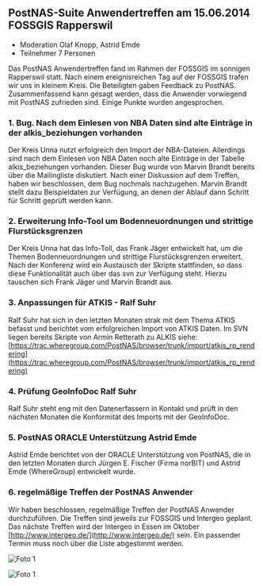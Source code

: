 ## PostNAS-Suite Anwendertreffen am 15.06.2014 FOSSGIS Rapperswil


 - Moderation Olaf Knopp, Astrid Emde
 - Teilnehmer 7 Personen

Das PostNAS Anwendertreffen fand im Rahmen der FOSSGIS im sonnigen Rapperswil statt. Nach einem ereignisreichen Tag auf der FOSSGIS trafen wir uns in kleinem Kreis. Die Beteiligten gaben Feedback zu PostNAS. Zusammenfassend kann gesagt werden, dass die Anwender vorwiegend mit PostNAS zufrieden sind. Einige Punkte wurden angesprochen.



### 1. Bug. Nach dem Einlesen von NBA Daten sind alte Einträge in der alkis_beziehungen vorhanden 

Der Kreis Unna nutzt erfolgreich den Import der NBA-Dateien. Allerdings sind nach dem Einlesen von NBA Daten noch alte Einträge in der Tabelle alkis_beziehungen vorhanden. Dieser Bug wurde von Marvin Brandt bereits über die Mailingliste diskutiert. Nach einer Diskussion auf dem Treffen, haben wir beschlossen, dem Bug nochmals nachzugehen. Marvin Brandt stellt dazu Beispieldaten zur Verfügung, an denen der Ablauf dann Schritt für Schritt geprüft werden kann.



### 2. Erweiterung Info-Tool um Bodenneuordnungen und strittige Flurstücksgrenzen 

Der Kreis Unna hat das Info-Toll, das Frank Jäger entwickelt hat, um die Themen Bodenneuordnungen und strittige Flurstücksgrenzen erweitert. Nach der Konferenz wird ein Austausch der Skripte stattfinden, so dass diese Funktionalität auch über das svn zur Verfügung steht. Hierzu tauschen sich Frank Jäger und Marvin Brandt aus.



### 3. Anpassungen für ATKIS - Ralf Suhr

Ralf Suhr hat sich in den letzten Monaten strak mit dem Thema ATKIS befasst und berichtet vom erfolgreichen Import von ATKIS Daten.
Im SVN liegen bereits Skripte von Armin Retterath zu ALKIS siehe: [https://trac.wheregroup.com/PostNAS/browser/trunk/import/atkis_rp_rendering](https://trac.wheregroup.com/PostNAS/browser/trunk/import/atkis_rp_rendering)



### 4. Prüfung GeoInfoDoc Ralf Suhr 

Ralf Suhr steht eng mit den Datenerfassern in Kontakt und prüft in den nächsten Monaten die Konformität des Imports  mit der GeoInfoDoc.



### 5. PostNAS ORACLE Unterstützung Astrid Emde

Astrid Emde berichtet von der ORACLE Unterstützung von PostNAS, die in den letzten Monaten durch Jürgen E. Fischer (Firma norBIT) und Astrid Emde (WhereGroup) entwickelt wurde.


### 6. regelmäßige Treffen der PostNAS Anwender 
Wir haben beschlossen, regelmäßige Treffen der PostNAS Anwender durchzuführen. Die Treffen sind jeweils zur FOSSGIS und Intergeo geplant. Das nächste Treffen wird der Intergeo in Essen im Oktober [http://www.intergeo.de/](http://www.intergeo.de/) sein. Ein passender Termin muss noch über die Liste abgestimmt werden.

![Foto 1](http://24.media.tumblr.com/83f7d8db814724c6085f83ae8eb5989c/tumblr_molctd1g9I1swqyr5o1_1280.jpg)

![Foto 1](http://24.media.tumblr.com/ef2f92c88a4604c6bc08eed3e940ac7f/tumblr_molqy0G2OD1rju95po9_1280.jpg)
